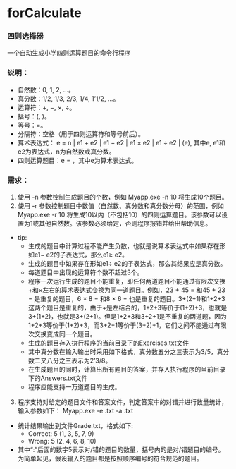 # forCalculate

### 四则选择器
一个自动生成小学四则运算题目的命令行程序

### 说明：
* 自然数：0, 1, 2, …。
* 真分数：1/2, 1/3, 2/3, 1/4, 1’1/2, …。
* 运算符：+, −, ×, ÷。
* 括号：(, )。
* 等号：=。
* 分隔符：空格（用于四则运算符和等号前后）。
* 算术表达式：
  e = n | e1 + e2 | e1 − e2 | e1 × e2 | e1 ÷ e2 | (e),
  其中e, e1和e2为表达式，n为自然数或真分数。
* 四则运算题目：e = ，其中e为算术表达式。

### 需求：
1. 使用 -n 参数控制生成题目的个数，例如  Myapp.exe -n 10 将生成10个题目。
2. 使用 -r 参数控制题目中数值（自然数、真分数和真分数分母）的范围，例如  Myapp.exe -r 10
将生成10以内（不包括10）的四则运算题目。该参数可以设置为1或其他自然数。该参数必须给定，否则程序报错并给出帮助信息。

* tip:
    * 生成的题目中计算过程不能产生负数，也就是说算术表达式中如果存在形如e1− e2的子表达式，那么e1≥ e2。
    * 生成的题目中如果存在形如e1÷ e2的子表达式，那么其结果应是真分数。
    * 每道题目中出现的运算符个数不超过3个。
    * 程序一次运行生成的题目不能重复，即任何两道题目不能通过有限次交换+和×左右的算术表达式变换为同一道题目。例如，23 + 45 = 和45 + 23 = 是重复的题目，6 × 8 = 和8 × 6 = 也是重复的题目。3+(2+1)和1+2+3这两个题目是重复的，由于+是左结合的，1+2+3等价于(1+2)+3，也就是3+(1+2)，也就是3+(2+1)。但是1+2+3和3+2+1是不重复的两道题，因为1+2+3等价于(1+2)+3，而3+2+1等价于(3+2)+1，它们之间不能通过有限次交换变成同一个题目。
    * 生成的题目存入执行程序的当前目录下的Exercises.txt文件
    * 其中真分数在输入输出时采用如下格式，真分数五分之三表示为3/5，真分数二又八分之三表示为2’3/8。
    * 在生成题目的同时，计算出所有题目的答案，并存入执行程序的当前目录下的Answers.txt文件
    * 程序应能支持一万道题目的生成。

3. 程序支持对给定的题目文件和答案文件，判定答案中的对错并进行数量统计，输入参数如下：
    Myapp.exe -e <exercisefile>.txt -a <answerfile>.txt
  * 统计结果输出到文件Grade.txt，格式如下:
    * Correct: 5 (1, 3, 5, 7, 9)
    * Wrong: 5 (2, 4, 6, 8, 10)
  * 其中“:”后面的数字5表示对/错的题目的数量，括号内的是对/错题目的编号。为简单起见，假设输入的题目都是按照顺序编号的符合规范的题目。